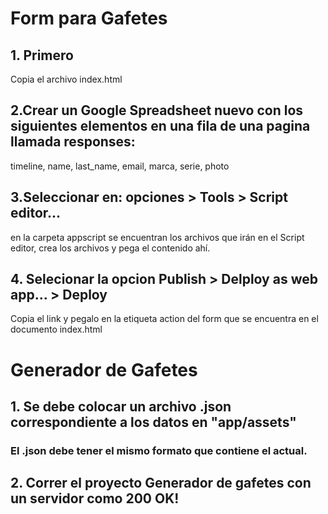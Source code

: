 # Form para Gafetes
## 1. Primero
 Copia el archivo index.html
## 2.Crear un Google Spreadsheet nuevo con los siguientes elementos en una fila de una pagina llamada responses:
 timeline,	name,	last_name,	email,	marca,	serie,	photo
## 3.Seleccionar en: opciones > Tools > Script editor...
 en la carpeta appscript se encuentran los archivos que irán en el Script editor, crea los archivos y pega el contenido ahí.
## 4. Selecionar la opcion Publish > Delploy as web app... > Deploy
 Copia el link y pegalo en la etiqueta action del form que se encuentra en el documento index.html


# Generador de Gafetes
## 1. Se debe colocar un archivo .json correspondiente a los datos en "app/assets"
### El .json debe tener el mismo formato que contiene el actual.
## 2. Correr el proyecto Generador de gafetes con un servidor como 200 OK!
